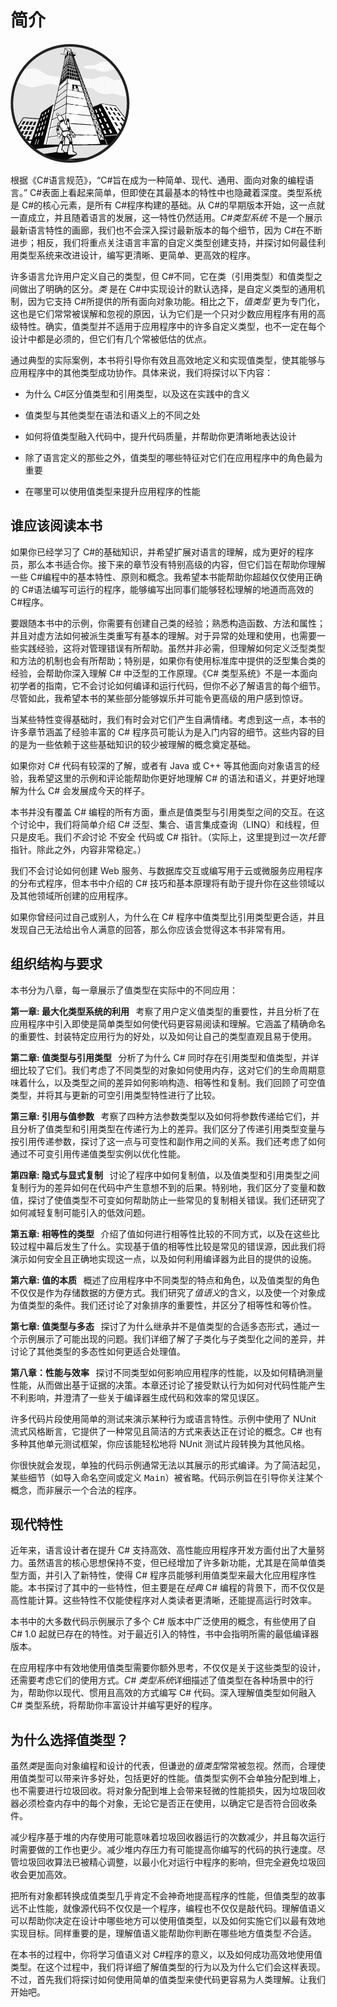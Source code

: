 # <samp class="SANS_Dogma_OT_Bold_B_11">简介</samp>

![](img/opener-img.png)

根据《C#语言规范》，“C#旨在成为一种简单、现代、通用、面向对象的编程语言。” C#表面上看起来简单，但即使在其最基本的特性中也隐藏着深度。类型系统是 C#的核心元素，是所有 C#程序构建的基础。从 C#的早期版本开始，这一点就一直成立，并且随着语言的发展，这一特性仍然适用。*C#类型系统* 不是一个展示最新语言特性的画廊，我们也不会深入探讨最新版本的每个细节，因为 C#在不断进步；相反，我们将重点关注语言丰富的自定义类型创建支持，并探讨如何最佳利用类型系统来改进设计，编写更清晰、更简单、更高效的程序。

许多语言允许用户定义自己的类型，但 C#不同，它在类（引用类型）和值类型之间做出了明确的区分。*类* 是在 C#中实现设计的默认选择，是自定义类型的通用机制，因为它支持 C#所提供的所有面向对象功能。相比之下，*值类型* 更为专门化，这也是它们常常被误解和忽视的原因，认为它们是一个只对少数应用程序有用的高级特性。确实，值类型并不适用于应用程序中的许多自定义类型，也不一定在每个设计中都是必须的，但它们有几个常被低估的优点。

通过典型的实际案例，本书将引导你有效且高效地定义和实现值类型，使其能够与应用程序中的其他类型成功协作。具体来说，我们将探讨以下内容：

+   为什么 C#区分值类型和引用类型，以及这在实践中的含义

+   值类型与其他类型在语法和语义上的不同之处

+   如何将值类型融入代码中，提升代码质量，并帮助你更清晰地表达设计

+   除了语言定义的那些之外，值类型的哪些特征对它们在应用程序中的角色最为重要

+   在哪里可以使用值类型来提升应用程序的性能

## <samp class="SANS_Futura_Std_Bold_B_11">谁应该阅读本书</samp>

如果你已经学习了 C#的基础知识，并希望扩展对语言的理解，成为更好的程序员，那么本书适合你。接下来的章节没有特别高级的内容，但它们旨在帮助你理解一些 C#编程中的基本特性、原则和概念。我希望本书能帮助你超越仅仅使用正确的 C#语法编写可运行的程序，能够编写出同事们能够轻松理解的地道而高效的 C#程序。

要跟随本书中的示例，你需要有创建自己类的经验；熟悉构造函数、方法和属性；并且对虚方法如何被派生类重写有基本的理解。对于异常的处理和使用，也需要一些实践经验，这将对管理错误有所帮助。虽然并非必需，但理解如何定义泛型类型和方法的机制也会有所帮助；特别是，如果你有使用标准库中提供的泛型集合类的经验，会帮助你深入理解 C# 中泛型的工作原理。《C# 类型系统》不是一本面向初学者的指南，它不会讨论如何编译和运行代码，但你不必了解语言的每个细节。尽管如此，我希望本书的某些部分能够娱乐并可能令更高级的用户感到惊讶。

当某些特性变得基础时，我们有时会对它们产生自满情绪。考虑到这一点，本书的许多章节涵盖了经验丰富的 C# 程序员可能认为是入门内容的细节。这些内容的目的是为一些依赖于这些基础知识的较少被理解的概念奠定基础。

如果你对 C# 代码有较深的了解，或者有 Java 或 C++ 等其他面向对象语言的经验，我希望这里的示例和评论能帮助你更好地理解 C# 的语法和语义，并更好地理解为什么 C# 会发展成今天的样子。

本书并没有覆盖 C# 编程的所有方面，重点是值类型与引用类型之间的交互。在这个讨论中，我们将简单介绍 C# 泛型、集合、语言集成查询（LINQ）和线程，但只是皮毛。我们*不会*讨论 <samp class="SANS_TheSansMonoCd_W5Regular_11">不安全</samp> 代码或 C# 指针。（实际上，这里提到过一次*托管*指针。除此之外，内容非常稳定。）

我们不会讨论如何创建 Web 服务、与数据库交互或编写用于云或微服务应用程序的分布式程序，但本书中介绍的 C# 技巧和基本原理将有助于提升你在这些领域以及其他领域所创建的应用程序。

如果你曾经问过自己或别人，为什么在 C# 程序中值类型比引用类型更合适，并且发现自己无法给出令人满意的回答，那么你应该会觉得这本书非常有用。

## <samp class="SANS_Futura_Std_Bold_B_11">组织结构与要求</samp>

本书分为八章，每一章展示了值类型在实际中的不同应用：

**第一章: 最大化类型系统的利用**   考察了用户定义值类型的重要性，并且分析了在应用程序中引入即使是简单类型如何使代码更容易阅读和理解。它涵盖了精确命名的重要性、封装特定应用行为的好处，以及如何让自己的类型直观且易于使用。

**第二章: 值类型与引用类型**   分析了为什么 C# 同时存在引用类型和值类型，并详细比较了它们。我们考虑了不同类型的对象如何使用内存，这对它们的生命周期意味着什么，以及类型之间的差异如何影响构造、相等性和复制。我们回顾了可空值类型，并将其与更新的可空引用类型特性进行了比较。

**第三章: 引用与值参数**   考察了四种方法参数类型以及如何将参数传递给它们，并且分析了值类型和引用类型在传递行为上的差异。我们区分了传递引用类型变量与按引用传递参数，探讨了这一点与可变性和副作用之间的关系。我们还考虑了如何通过不可变引用传递值类型实例以优化性能。

**第四章: 隐式与显式复制**   讨论了程序中如何复制值，以及值类型和引用类型之间复制行为的差异如何在代码中产生意想不到的后果。特别地，我们区分了变量和数值，探讨了使值类型不可变如何帮助防止一些常见的复制相关错误。我们还研究了如何减轻复制可能引入的低效问题。

**第五章: 相等性的类型**   介绍了值如何进行相等性比较的不同方式，以及在这些比较过程中幕后发生了什么。实现基于值的相等性比较是常见的错误源，因此我们将演示如何安全且正确地实现这一点，以及如何利用编译器为此目的提供的设施。

**第六章: 值的本质**   概述了应用程序中不同类型的特点和角色，以及值类型的角色不仅仅是作为存储数据的方便方式。我们研究了*值语义*的含义，以及使一个对象成为值类型的条件。我们还讨论了对象排序的重要性，并区分了相等性和等价性。

**第七章: 值类型与多态**   探讨了为什么继承并不是值类型的合适多态形式，通过一个示例展示了可能出现的问题。我们详细了解了子类化与子类型化之间的差异，并讨论了其他类型的多态性如何更适合处理值。

**第八章：性能与效率**   探讨不同类型如何影响应用程序的性能，以及如何精确测量性能，从而做出基于证据的决策。本章还讨论了接受默认行为如何对代码性能产生不利影响，并澄清了一些关于编译器生成代码和效率的常见误区。

许多代码片段使用简单的测试来演示某种行为或语言特性。示例中使用了 NUnit 流式风格断言，它提供了一种常见且简洁的方式来表达正在讨论的概念。C# 也有多种其他单元测试框架，你应该能轻松地将 NUnit 测试片段转换为其他风格。

你很快就会发现，单独的代码示例通常无法以其展示的形式编译。为了简洁起见，某些细节（如导入命名空间或定义 <samp class="SANS_TheSansMonoCd_W5Regular_11">Main</samp>）被省略。代码示例旨在引导你关注某个概念，而非展示一个合法的程序。

## <samp class="SANS_Futura_Std_Bold_B_11">现代特性</samp>

近年来，语言设计者在提升 C# 支持高效、高性能应用程序开发方面付出了大量努力。虽然语言的核心思想保持不变，但已经增加了许多新功能，尤其是在简单值类型方面，并引入了新特性，使得 C# 程序员能够利用值类型来最大化应用程序性能。本书探讨了其中的一些特性，但主要是在*经典* C# 编程的背景下，而不仅仅是高性能计算。这些特性不仅能使程序对人类读者更清晰，还能提高运行时效率。

本书中的大多数代码示例展示了多个 C# 版本中广泛使用的概念，有些使用了自 C# 1.0 起就已存在的特性。对于最近引入的特性，书中会指明所需的最低编译器版本。

在应用程序中有效地使用值类型需要你额外思考，不仅仅是关于这些类型的设计，还需要考虑它们的使用方式。*C# 类型系统*详细描述了值类型在各种场景中的行为，帮助你以现代、惯用且高效的方式编写 C# 代码。深入理解值类型如何融入 C# 类型系统，将帮助你丰富设计并编写更好的程序。

## <samp class="SANS_Futura_Std_Bold_B_11">为什么选择值类型？</samp>

虽然*类*是面向对象编程和设计的代表，但谦逊的*值类型*常常被忽视。然而，合理使用值类型可以带来许多好处，包括更好的性能。值类型实例不会单独分配到堆上，也不需要进行垃圾回收。将对象分配到堆上会带来轻微的性能损失，因为垃圾回收器必须检查内存中的每个对象，无论它是否正在使用，以确定它是否符合回收条件。

减少程序基于堆的内存使用可能意味着垃圾回收器运行的次数减少，并且每次运行时需要做的工作也更少。减少堆内存压力有可能提高你编写的代码的执行速度。尽管垃圾回收算法已被精心调整，以最小化对运行中程序的影响，但完全避免垃圾回收会更加高效。

把所有对象都转换成值类型几乎肯定不会神奇地提高程序的性能，但值类型的故事远不止性能，就像源代码不仅仅是一个程序，编程也不仅仅是敲代码。理解值语义可以帮助你决定在设计中哪些地方可以使用值类型，以及如何实施它们以最有效地实现目标。同样重要的是，理解值语义能帮助你判断在哪些地方值类型*不*合适。

在本书的过程中，你将学习值语义对 C#程序的意义，以及如何成功高效地使用值类型。在这个过程中，我们将详细了解值类型的行为以及为什么它们会这样表现。不过，首先我们将探讨如何使用简单的值类型来使代码更容易为人类理解。让我们开始吧。
